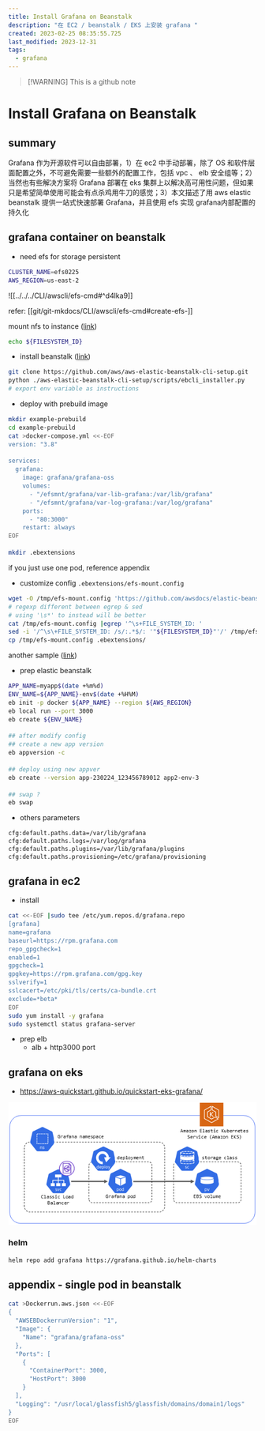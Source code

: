 ```yaml
---
title: Install Grafana on Beanstalk
description: "在 EC2 / beanstalk / EKS 上安装 grafana "
created: 2023-02-25 08:35:55.725
last_modified: 2023-12-31
tags:
  - grafana
---
```

> [!WARNING] This is a github note

# Install Grafana on Beanstalk
## summary
Grafana 作为开源软件可以自由部署，1）在 ec2 中手动部署，除了 OS 和软件层面配置之外，不可避免需要一些额外的配置工作，包括 vpc 、 elb 安全组等；2）当然也有些解决方案将 Grafana 部署在 eks 集群上以解决高可用性问题，但如果只是希望简单使用可能会有点杀鸡用牛刀的感觉；3）本文描述了用 aws elastic beanstalk 提供一站式快速部署 Grafana，并且使用 efs 实现 grafana内部配置的持久化

## grafana container on beanstalk
- need efs for storage persistent
```sh
CLUSTER_NAME=efs0225
AWS_REGION=us-east-2
```

![[../../../CLI/awscli/efs-cmd#^d4lka9]]

refer: [[git/git-mkdocs/CLI/awscli/efs-cmd#create-efs-]]

mount nfs to instance ([link](https://aws.amazon.com/premiumsupport/knowledge-center/elastic-beanstalk-mount-efs-volumes/))

```sh
echo ${FILESYSTEM_ID}
```

- install beanstalk ([link](https://docs.aws.amazon.com/elasticbeanstalk/latest/dg/eb-cli3-install.html))
```sh
git clone https://github.com/aws/aws-elastic-beanstalk-cli-setup.git
python ./aws-elastic-beanstalk-cli-setup/scripts/ebcli_installer.py
# export env variable as instructions
```

- deploy with prebuild image
```sh
mkdir example-prebuild
cd example-prebuild
cat >docker-compose.yml <<-EOF
version: "3.8"

services:
  grafana:
    image: grafana/grafana-oss
    volumes:
      - "/efsmnt/grafana/var-lib-grafana:/var/lib/grafana"
      - "/efsmnt/grafana/var-log-grafana:/var/log/grafana"
    ports:
      - "80:3000"
    restart: always
EOF

mkdir .ebextensions

```
if you just use one pod, reference appendix

- customize config `.ebextensions/efs-mount.config`
```sh
wget -O /tmp/efs-mount.config 'https://github.com/awsdocs/elastic-beanstalk-samples/raw/main/configuration-files/aws-provided/instance-configuration/storage-efs-mountfilesystem.config'
# regexp different between egrep & sed
# using '\s*' to instead will be better
cat /tmp/efs-mount.config |egrep '^\s+FILE_SYSTEM_ID: '
sed -i '/^\s\+FILE_SYSTEM_ID: /s/:.*$/: '"${FILESYSTEM_ID}"'/' /tmp/efs-mount.config
cp /tmp/efs-mount.config .ebextensions/

```
another sample ([link](https://github.com/aws-samples/eb-php-wordpress))

- prep elastic beanstalk
```sh
APP_NAME=myapp$(date +%m%d)
ENV_NAME=${APP_NAME}-env$(date +%H%M)
eb init -p docker ${APP_NAME} --region ${AWS_REGION}
eb local run --port 3000
eb create ${ENV_NAME}

## after modify config
## create a new app version
eb appversion -c

## deploy using new appver
eb create --version app-230224_123456789012 app2-env-3

## swap ?
eb swap

```

- others parameters
```
cfg:default.paths.data=/var/lib/grafana cfg:default.paths.logs=/var/log/grafana cfg:default.paths.plugins=/var/lib/grafana/plugins cfg:default.paths.provisioning=/etc/grafana/provisioning
```


## grafana in ec2
- install 
```sh
cat <<-EOF |sudo tee /etc/yum.repos.d/grafana.repo
[grafana]
name=grafana
baseurl=https://rpm.grafana.com
repo_gpgcheck=1
enabled=1
gpgcheck=1
gpgkey=https://rpm.grafana.com/gpg.key
sslverify=1
sslcacert=/etc/pki/tls/certs/ca-bundle.crt
exclude=*beta*
EOF
sudo yum install -y grafana
sudo systemctl status grafana-server

```

- prep elb
    - alb + http3000 port 


## grafana on eks
- https://aws-quickstart.github.io/quickstart-eks-grafana/

![install-grafana-on-beanstalk-png-1.png](install-grafana-on-beanstalk-png-1.png)

### helm
```sh
helm repo add grafana https://grafana.github.io/helm-charts
```

## appendix - single pod in beanstalk
```sh
cat >Dockerrun.aws.json <<-EOF
{
  "AWSEBDockerrunVersion": "1",
  "Image": {
    "Name": "grafana/grafana-oss"
  },
  "Ports": [
    {
      "ContainerPort": 3000,
      "HostPort": 3000
    }
  ],
  "Logging": "/usr/local/glassfish5/glassfish/domains/domain1/logs"
}
EOF
```



